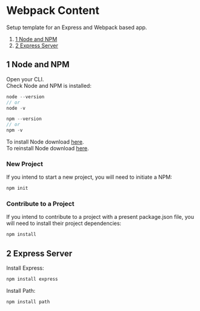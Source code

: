 # Webpack Content
Setup template for an Express and Webpack based app.

1. [1 Node and NPM](#1-node-and-npm)
2. [2 Express Server](#2-express-server)

## 1 Node and NPM
Open your CLI.</br>
Check Node and NPM is installed:
```js
node --version
// or
node -v
```
```js
npm --version
// or
npm -v
```
To install Node download [here](https://nodejs.org/en/).</br>
To reinstall Node download [here](https://nodejs.org/en/).</br>

### New Project
If you intend to start a new project, you will need to initiate a NPM:
```js
npm init
```

### Contribute to a Project
If you intend to contribute to a project with a present package.json file, you will need to install their project dependencies:
```js
npm install
```

## 2 Express Server
Install Express:
```js
npm install express
```
Install Path:
```js
npm install path
```